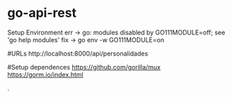 # go-api-rest

Setup Environment
err -> go: modules disabled by GO111MODULE=off; see 'go help modules'
fix -> go env -w GO111MODULE=on


#URLs
http://localhost:8000/api/personalidades

#Setup dependences
https://github.com/gorilla/mux
https://gorm.io/index.html

.
